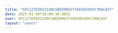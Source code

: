 ```yaml
---
title: "SP11Z7DZ6V21XNCSBED9RE5TYKE50SVDYC7KWCAST"
date: 2025-01-06T16:00:38.905Z
user: SP11Z7DZ6V21XNCSBED9RE5TYKE50SVDYC7KWCAST
layout: "users"
---
```

    